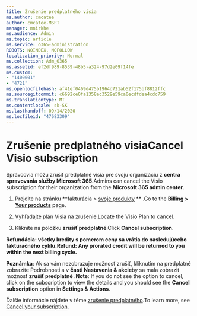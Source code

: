 ```yaml
---
title: Zrušenie predplatného visia
ms.author: cmcatee
author: cmcatee-MSFT
manager: mnirkhe
ms.audience: Admin
ms.topic: article
ms.service: o365-administration
ROBOTS: NOINDEX, NOFOLLOW
localization_priority: Normal
ms.collection: Adm_O365
ms.assetid: ef2df989-8539-48b5-a324-97d2e09f14fe
ms.custom:
- "1400001"
- "4721"
ms.openlocfilehash: af41ef0469d475b1964d721ab52f175bf8812ffc
ms.sourcegitcommit: c6692ce0fa1358ec3529e59ca0ecdfdea4cdc759
ms.translationtype: MT
ms.contentlocale: sk-SK
ms.lasthandoff: 09/14/2020
ms.locfileid: "47683309"
---
```

# <a name="cancel-visio-subscription"></a><span data-ttu-id="d803b-102">Zrušenie predplatného visia</span><span class="sxs-lookup"><span data-stu-id="d803b-102">Cancel Visio subscription</span></span>

<span data-ttu-id="d803b-103">Správcovia môžu zrušiť predplatné visia pre svoju organizáciu z **centra spravovania služby Microsoft 365**.</span><span class="sxs-lookup"><span data-stu-id="d803b-103">Admins can cancel the Visio subscription for their organization from the **Microsoft 365 admin center**.</span></span>

1. <span data-ttu-id="d803b-104">Prejdite na stránku \*\*fakturácia > [svoje produkty](https://go.microsoft.com/fwlink/p/?linkid=842054) \*\* .</span><span class="sxs-lookup"><span data-stu-id="d803b-104">Go to the **Billing > [Your products](https://go.microsoft.com/fwlink/p/?linkid=842054)** page.</span></span>

2. <span data-ttu-id="d803b-105">Vyhľadajte plán Visia na zrušenie.</span><span class="sxs-lookup"><span data-stu-id="d803b-105">Locate the Visio Plan to cancel.</span></span>

3. <span data-ttu-id="d803b-106">Kliknite na položku **zrušiť predplatné**.</span><span class="sxs-lookup"><span data-stu-id="d803b-106">Click **Cancel subscription**.</span></span>

<span data-ttu-id="d803b-107">**Refundácia: všetky kredity s pomerom ceny sa vrátia do nasledujúceho fakturačného cyklu.**</span><span class="sxs-lookup"><span data-stu-id="d803b-107">**Refund: Any prorated credit will be returned to you within the next billing cycle.**</span></span>

<span data-ttu-id="d803b-108">**Poznámka**: Ak sa vám nezobrazuje možnosť zrušiť, kliknutím na predplatné zobrazíte Podrobnosti a v **časti Nastavenia & akcie**by sa mala zobraziť možnosť **zrušiť predplatné** .</span><span class="sxs-lookup"><span data-stu-id="d803b-108">**Note**: If you do not see the option to cancel, click on the subscription to view the details and you should see the **Cancel subscription** option in **Settings & Actions**.</span></span>

<span data-ttu-id="d803b-109">Ďalšie informácie nájdete v téme [zrušenie predplatného](https://docs.microsoft.com/microsoft-365/commerce/subscriptions/cancel-your-subscription).</span><span class="sxs-lookup"><span data-stu-id="d803b-109">To learn more, see [Cancel your subscription](https://docs.microsoft.com/microsoft-365/commerce/subscriptions/cancel-your-subscription).</span></span>
